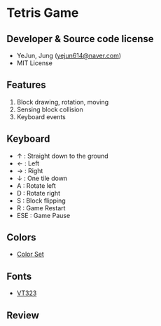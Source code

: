 # Tetris Game

## Developer & Source code license
- YeJun, Jung (yejun614@naver.com)
- MIT License

## Features
1. Block drawing, rotation, moving
2. Sensing block collision
3. Keyboard events

## Keyboard
- ↑ : Straight down to the ground
- ← : Left
- → : Right
- ↓ : One tile down
- A : Rotate left
- D : Rotate right
- S : Block flipping
- R : Game Restart
- ESE : Game Pause

## Colors
- [Color Set](https://color.adobe.com/ko/Copy%20of%20Blue%20Royal%20Shades-color-theme-10309377)

## Fonts
- [VT323](https://fonts.google.com/specimen/VT323?query=VT323)

## Review

